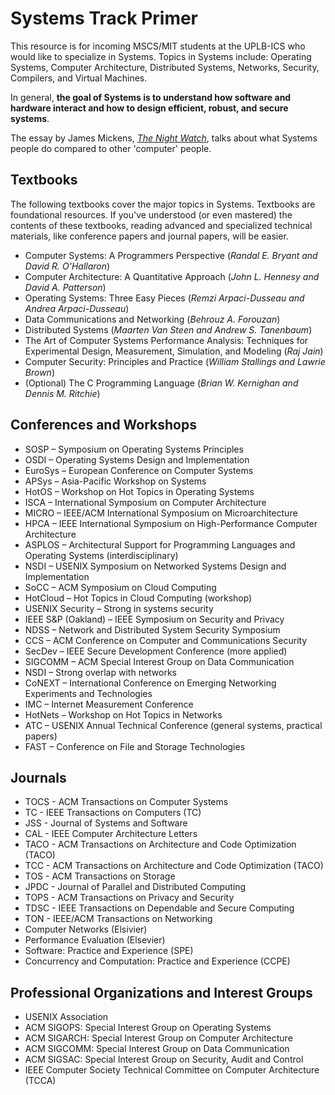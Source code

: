 # Systems Track Primer

This resource is for incoming MSCS/MIT students at the UPLB-ICS who would like to specialize in Systems. Topics in Systems include: Operating Systems, Computer Architecture, Distributed Systems, Networks, Security, Compilers, and Virtual Machines.

In general, **the goal of Systems is to understand how software and hardware interact and how to design efficient, robust, and secure systems**.

The essay by James Mickens, [*The Night Watch*](https://www.usenix.org/system/files/1311_05-08_mickens.pdf), talks about what Systems people do compared to other 'computer' people.

## Textbooks  

The following textbooks cover the major topics in Systems. Textbooks are foundational resources. If you've understood (or even mastered) the contents of these textbooks, reading advanced and specialized technical materials, like conference papers and journal papers, will be easier.

* Computer Systems: A Programmers Perspective (*Randal E. Bryant and David R. O'Hallaron*)
* Computer Architecture: A Quantitative Approach (*John L. Hennesy and David A. Patterson*)
* Operating Systems: Three Easy Pieces (*Remzi Arpaci-Dusseau and Andrea Arpaci-Dusseau*) 
* Data Communications and Networking (*Behrouz A. Forouzan*)
* Distributed Systems (*Maarten Van Steen and Andrew S. Tanenbaum*)
* The Art of Computer Systems Performance Analysis: Techniques for Experimental Design, Measurement, Simulation, and Modeling (*Raj Jain*)
* Computer Security: Principles and Practice (*William Stallings and Lawrie Brown*) 
* (Optional) The C Programming Language (*Brian W. Kernighan and Dennis M. Ritchie*)

## Conferences and Workshops

* SOSP – Symposium on Operating Systems Principles 
* OSDI – Operating Systems Design and Implementation 
* EuroSys – European Conference on Computer Systems
* APSys – Asia-Pacific Workshop on Systems 
* HotOS – Workshop on Hot Topics in Operating Systems 
* ISCA – International Symposium on Computer Architecture
* MICRO – IEEE/ACM International Symposium on Microarchitecture
* HPCA – IEEE International Symposium on High-Performance Computer Architecture
* ASPLOS – Architectural Support for Programming Languages and Operating Systems (interdisciplinary)
* NSDI – USENIX Symposium on Networked Systems Design and Implementation
* SoCC – ACM Symposium on Cloud Computing
* HotCloud – Hot Topics in Cloud Computing (workshop)
* USENIX Security – Strong in systems security
* IEEE S&P (Oakland) – IEEE Symposium on Security and Privacy
* NDSS – Network and Distributed System Security Symposium
* CCS – ACM Conference on Computer and Communications Security
* SecDev – IEEE Secure Development Conference (more applied)
* SIGCOMM – ACM Special Interest Group on Data Communication
* NSDI – Strong overlap with networks
* CoNEXT – International Conference on Emerging Networking Experiments and Technologies
* IMC – Internet Measurement Conference
* HotNets – Workshop on Hot Topics in Networks
* ATC – USENIX Annual Technical Conference (general systems, practical papers)
* FAST – Conference on File and Storage Technologies

## Journals

* TOCS - ACM Transactions on Computer Systems
* TC - IEEE Transactions on Computers (TC)
* JSS - Journal of Systems and Software
* CAL - IEEE Computer Architecture Letters
* TACO - ACM Transactions on Architecture and Code Optimization (TACO)
* TCC - ACM Transactions on Architecture and Code Optimization (TACO)
* TOS - ACM Transactions on Storage 
* JPDC - Journal of Parallel and Distributed Computing
* TOPS - ACM Transactions on Privacy and Security
* TDSC - IEEE Transactions on Dependable and Secure Computing 
* TON - IEEE/ACM Transactions on Networking 
* Computer Networks (Elsivier)
* Performance Evaluation (Elsevier)
* Software: Practice and Experience (SPE)
* Concurrency and Computation: Practice and Experience (CCPE)

## Professional Organizations and Interest Groups

* USENIX Association
* ACM SIGOPS: Special Interest Group on Operating Systems
* ACM SIGARCH: Special Interest Group on Computer Architecture
* ACM SIGCOMM: Special Interest Group on Data Communication
* ACM SIGSAC: Special Interest Group on Security, Audit and Control
* IEEE Computer Society Technical Committee on Computer Architecture (TCCA)


